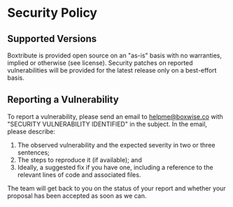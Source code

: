 # Security Policy

## Supported Versions
Boxtribute is provided open source on an "as-is" basis with no warranties, implied or otherwise (see license).  Security patches on reported vulnerabilities will be provided for the latest release only on a best-effort basis.

## Reporting a Vulnerability

To report a vulnerability, please send an email to helpme@boxwise.co with "SECURITY VULNERABILITY IDENTIFIED" in the subject. In the email, please describe:
1. The observed vulnerability and the expected severity in two or three sentences;
2. The steps to reproduce it (if available); and
3. Ideally, a suggested fix if you have one, including a reference to the relevant lines of code and associated files.

The team will get back to you on the status of your report and whether your proposal has been accepted as soon as we can.

